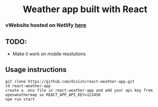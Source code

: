 <h1 align=center>Weather app built with React</h1>

### vWebsite hosted on Netlify [here](https://chipper-nougat-f6362a.netlify.app)


<h2>TODO:</h2>

- Make it work on mobile resolutions

<h2> Usage instructions</h2>


    git clone https://github.com/divizn/react-weather-app.git
    cd react-weather-app
    create a .env file in react-weather-app and add your api key from openweathermap so REACT_APP_API_KEY=123456
    npm run start
